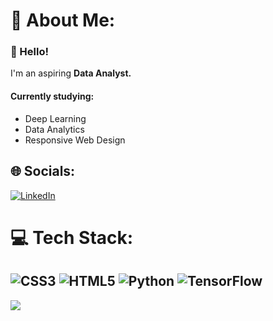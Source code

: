 # 💫 About Me:
### 👋 Hello! 
I'm an aspiring <b>Data Analyst.</b>
#### Currently studying: 
<ul>
	<li>Deep Learning</li>
	<li>Data Analytics</li>
	<li>Responsive Web Design</li>
</ul>

## 🌐 Socials:
[![LinkedIn](https://img.shields.io/badge/LinkedIn-%230077B5.svg?logo=linkedin&logoColor=white)](https://linkedin.com/in/neeeal) 

# 💻 Tech Stack:
![CSS3](https://img.shields.io/badge/css3-%231572B6.svg?style=for-the-badge&logo=css3&logoColor=white) ![HTML5](https://img.shields.io/badge/html5-%23E34F26.svg?style=for-the-badge&logo=html5&logoColor=white) ![Python](https://img.shields.io/badge/python-3670A0?style=for-the-badge&logo=python&logoColor=ffdd54) ![TensorFlow](https://img.shields.io/badge/TensorFlow-%23FF6F00.svg?style=for-the-badge&logo=TensorFlow&logoColor=white)
---
[![](https://visitcount.itsvg.in/api?id=neeeal&icon=0&color=0)](https://visitcount.itsvg.in)

<!-- Proudly created with GPRM ( https://gprm.itsvg.in ) -->